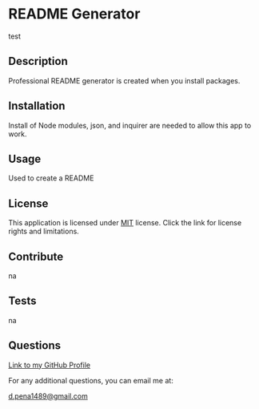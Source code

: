# README Generator
  test
  ## Description 
  Professional README generator is created when you install packages. 
  ## Installation
  Install of Node modules, json, and inquirer are needed to allow this app to work. 
  ## Usage
  Used to create a README 
  ## License
  This application is licensed under [MIT](test) license. Click the link for license rights and limitations.
  ## Contribute 
  na
  ## Tests
  na
  ## Questions 
  [Link to my GitHub Profile](https://github.com/dpena1489)
  
  For any additional questions, you can email me at: 
  
  d.pena1489@gmail.com
